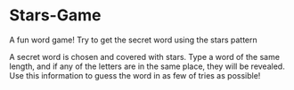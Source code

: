 # Stars-Game
A fun word game! Try to get the secret word using the stars pattern

A secret word is chosen and covered with stars. Type a word of the same length, and if any of the letters are in the same place, they will be revealed. Use this information to guess the word in as few of tries as possible!
